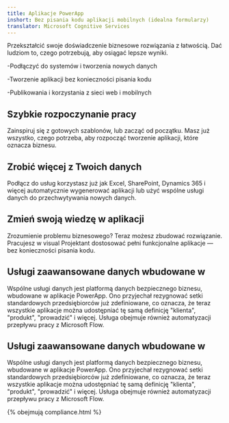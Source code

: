 ```yaml
---
title: Aplikacje PowerApp
inshort: Bez pisania kodu aplikacji mobilnych (idealna formularzy)
translator: Microsoft Cognitive Services
---
```


Przekształcić swoje doświadczenie biznesowe rozwiązania z łatwością. Dać ludziom to, czego potrzebują, aby osiągać lepsze wyniki.

-Podłączyć do systemów i tworzenia nowych danych

-Tworzenie aplikacji bez konieczności pisania kodu

-Publikowania i korzystania z sieci web i mobilnych

## Szybkie rozpoczynanie pracy
Zainspiruj się z gotowych szablonów, lub zacząć od początku. Masz już wszystko, czego potrzeba, aby rozpocząć tworzenie aplikacji, które oznacza biznesu.

## Zrobić więcej z Twoich danych
Podłącz do usług korzystasz już jak Excel, SharePoint, Dynamics 365 i więcej automatycznie wygenerować aplikacji lub użyć wspólne usługi danych do przechwytywania nowych danych.

## Zmień swoją wiedzę w aplikacji
Zrozumienie problemu biznesowego? Teraz możesz zbudować rozwiązanie. Pracujesz w visual Projektant dostosować pełni funkcjonalne aplikacje — bez konieczności pisania kodu.

## Usługi zaawansowane danych wbudowane w
Wspólne usługi danych jest platformą danych bezpiecznego biznesu, wbudowane w aplikacje PowerApp. Ono przyjechał rezygnować setki standardowych przedsiębiorców już zdefiniowane, co oznacza, że teraz wszystkie aplikacje można udostępniać tę samą definicję "klienta", "produkt", "prowadzić" i więcej. Usługa obejmuje również automatyzacji przepływu pracy z Microsoft Flow.

## Usługi zaawansowane danych wbudowane w
Wspólne usługi danych jest platformą danych bezpiecznego biznesu, wbudowane w aplikacje PowerApp. Ono przyjechał rezygnować setki standardowych przedsiębiorców już zdefiniowane, co oznacza, że teraz wszystkie aplikacje można udostępniać tę samą definicję "klienta", "produkt", "prowadzić" i więcej. Usługa obejmuje również automatyzacji przepływu pracy z Microsoft Flow.

{% obejmują compliance.html %}


